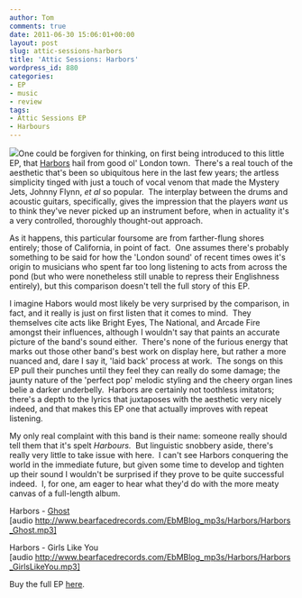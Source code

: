 ```yaml
---
author: Tom
comments: true
date: 2011-06-30 15:06:01+00:00
layout: post
slug: attic-sessions-harbors
title: 'Attic Sessions: Harbors'
wordpress_id: 880
categories:
- EP
- music
- review
tags:
- Attic Sessions EP
- Harbours
---
```


[![](http://eatenbymonsters.files.wordpress.com/2011/06/harbors.jpg?w=300)](http://eatenbymonsters.files.wordpress.com/2011/06/harbors.jpg)One could be forgiven for thinking, on first being introduced to this little EP, that [Harbors](http://www.facebook.com/harborsmusic?sk=info) hail from good ol' London town.  There's a real touch of the aesthetic that's been so ubiquitous here in the last few years; the artless simplicity tinged with just a touch of vocal venom that made the Mystery Jets, Johnny Flynn, _et al_ so popular.  The interplay between the drums and acoustic guitars, specifically, gives the impression that the players _want_ us to think they've never picked up an instrument before, when in actuality it's a very controlled, thoroughly thought-out approach.

As it happens, this particular foursome are from farther-flung shores entirely; those of California, in point of fact.  One assumes there's probably something to be said for how the 'London sound' of recent times owes it's origin to musicians who spent far too long listening to acts from across the pond (but who were nonetheless still unable to repress their Englishness entirely), but this comparison doesn't tell the full story of this EP.

I imagine Habors would most likely be very surprised by the comparison, in fact, and it really is just on first listen that it comes to mind.  They themselves cite acts like Bright Eyes, The National, and Arcade Fire amongst their influences, although I wouldn't say that paints an accurate picture of the band's sound either.  There's none of the furious energy that marks out those other band's best work on display here, but rather a more nuanced and, dare I say it, 'laid back' process at work.  The songs on this EP pull their punches until they feel they can really do some damage; the jaunty nature of the 'perfect pop' melodic styling and the cheery organ lines belie a darker underbelly.  Harbors are certainly not toothless imitators; there's a depth to the lyrics that juxtaposes with the aesthetic very nicely indeed, and that makes this EP one that actually improves with repeat listening.

My only real complaint with this band is their name: someone really should tell them that it's spelt _Harbours._  But linguistic snobbery aside, there's really very little to take issue with here.  I can't see Harbors conquering the world in the immediate future, but given some time to develop and tighten up their sound I wouldn't be surprised if they prove to be quite successful indeed.  I, for one, am eager to hear what they'd do with the more meaty canvas of a full-length album.

Harbors - [Ghost](http://www.bearfacedrecords.com/EbMBlog_mp3s/Harbors/Harbors_Ghost.mp3) [audio http://www.bearfacedrecords.com/EbMBlog_mp3s/Harbors/Harbors_Ghost.mp3]

Harbors - Girls Like You [audio http://www.bearfacedrecords.com/EbMBlog_mp3s/Harbors/Harbors_GirlsLikeYou.mp3]

Buy the full EP [here](http://itunes.apple.com/us/album/attic-sessions-ep/id425312866).
